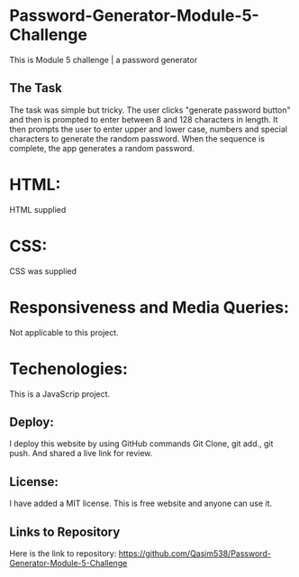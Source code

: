 # Password-Generator-Module-5-Challenge
This is Module 5 challenge | a password generator


## The Task
The task was simple but tricky. The user clicks "generate password button" and then is prompted to enter between 8 and 128 characters in length. It then prompts the user to enter upper and lower case, numbers and special characters to generate the random password. When the sequence is complete, the app generates a random password.

# HTML:
HTML supplied


# CSS:
CSS was supplied

# Responsiveness and Media Queries:
Not applicable to this project.


# Techenologies:
This is a JavaScrip project.


## Deploy:
I deploy this website by using GitHub commands 
Git Clone, git add., git push.
And shared a live link for review.


## License:
I have added a MIT license. This is free website and anyone can use it.


## Links to Repository
Here is the link to repository:
https://github.com/Qasim538/Password-Generator-Module-5-Challenge
